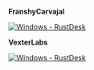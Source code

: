 **FranshyCarvajal**

[![Windows - RustDesk](https://github.com/FranshyCarvajal/Vps/actions/workflows/Windows%2010.yml/badge.svg)](https://github.com/FranshyCarvajal/Vps/actions/workflows/Windows%2010.yml)

**VexterLabs**

[![Windows - RustDesk](https://github.com/VexterLabs/Vps/actions/workflows/Anydesk.yml/badge.svg?event=workflow_dispatch)](https://github.com/VexterLabs/Vps/actions/workflows/Windows%2010.yml)
